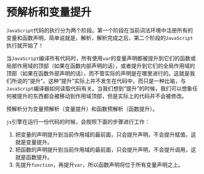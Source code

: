 # 预解析和变量提升

`JavaScript`代码的执行分为两个阶段。第一个阶段在当前词法环境中注册所有的变量和函数声明，简单说就是，解析，解析完成之后，第二个阶段的`JavaScript`执行就开始了！

当`JavaScript`编译所有代码时，所有使用`var`的变量声明都被提升到它们的函数或局部作用域的顶部（如果在函数内部声明的话），或者提升到它们的全局作用域的顶部（如果在函数外部声明的话），而不管实际的声明是在哪里进行的。这就是我们所说的“提升”。这种“提升”实际上并不发生在代码中，而只是一种比喻，与`JavaScript`编译器如何读取代码有关。当我们想到“提升”的时候，我们可以想象任何被提升的东西都会被移动到作用域顶部，但是实际上的代码并不会被修改。

预解析分为变量预解析（变量提升）和函数预解析（函数提升）。

`js`引擎在运行一份代码的时候，会按照下面的步骤进行工作：

1. 把变量的声明提升到当前作用域的最前面，只会提升声明，不会提升赋值，这就是变量提升。
2. 把函数的声明提升到当前作用域的最前面，只会提升声明，不会提升调用，这就是函数提升。
3. 先提升`function`，再提升`var`，所以函数声明将位于所有变量声明之上。
